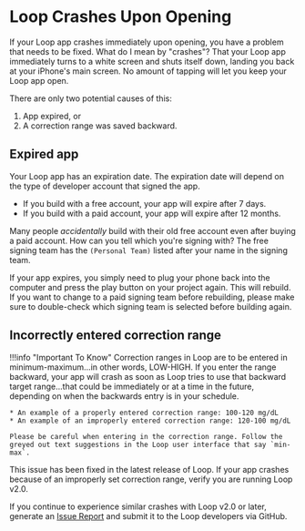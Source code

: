# Loop Crashes Upon Opening

If your Loop app crashes immediately upon opening, you have a problem that needs to be fixed. What do I mean by "crashes"? That your Loop app immediately turns to a white screen and shuts itself down, landing you back at your iPhone's main screen. No amount of tapping will let you keep your Loop app open.

There are only two potential causes of this:

1. App expired, or
2. A correction range was saved backward.

## Expired app

Your Loop app has an expiration date. The expiration date will depend on the type of developer account that signed the app.

* If you build with a free account, your app will expire after 7 days.
* If you build with a paid account, your app will expire after 12 months.

Many people *accidentally* build with their old free account even after buying a paid account. How can you tell which you're signing with? The free signing team has the `(Personal Team)` listed after your name in the signing team.

If your app expires, you simply need to plug your phone back into the computer and press the play button on your project again. This will rebuild. If you want to change to a paid signing team before rebuilding, please make sure to double-check which signing team is selected before building again.

## Incorrectly entered correction range

!!!info "Important To Know" Correction ranges in Loop are to be entered in minimum-maximum...in other words, LOW-HIGH. If you enter the range backward, your app will crash as soon as Loop tries to use that backward target range...that could be immediately or at a time in the future, depending on when the backwards entry is in your schedule.

    * An example of a properly entered correction range: 100-120 mg/dL
    * An example of an improperly entered correction range: 120-100 mg/dL

    Please be careful when entering in the correction range. Follow the greyed out text suggestions in the Loop user interface that say `min-max`.

This issue has been fixed in the latest release of Loop.  If your app crashes because of an improperly set correction range, verify you are running Loop v2.0.

If you continue to experience similar crashes with Loop v2.0 or later, generate an [Issue Report](https://loopkit.github.io/loopdocs/troubleshooting/overview/#issue-report) and submit it to the Loop developers via GitHub.


